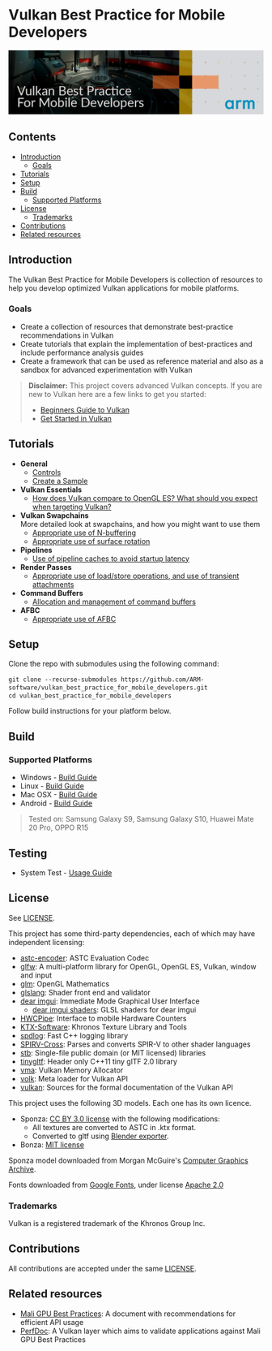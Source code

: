 <!--
- Copyright (c) 2019, Arm Limited and Contributors
-
- SPDX-License-Identifier: MIT
-
- Permission is hereby granted, free of charge,
- to any person obtaining a copy of this software and associated documentation files (the "Software"),
- to deal in the Software without restriction, including without limitation the rights to
- use, copy, modify, merge, publish, distribute, sublicense, and/or sell copies of the Software,
- and to permit persons to whom the Software is furnished to do so, subject to the following conditions:
-
- The above copyright notice and this permission notice shall be included in all copies or substantial portions of the Software.
-
- THE SOFTWARE IS PROVIDED "AS IS", WITHOUT WARRANTY OF ANY KIND, EXPRESS OR IMPLIED,
- INCLUDING BUT NOT LIMITED TO THE WARRANTIES OF MERCHANTABILITY,
- FITNESS FOR A PARTICULAR PURPOSE AND NONINFRINGEMENT.
- IN NO EVENT SHALL THE AUTHORS OR COPYRIGHT HOLDERS BE LIABLE FOR ANY CLAIM, DAMAGES OR OTHER LIABILITY,
- WHETHER IN AN ACTION OF CONTRACT, TORT OR OTHERWISE, ARISING FROM,
- OUT OF OR IN CONNECTION WITH THE SOFTWARE OR THE USE OR OTHER DEALINGS IN THE SOFTWARE.
-
-->

# Vulkan Best Practice for Mobile Developers <!-- omit in toc -->

![Vulkan Best Practice for Mobile Developers banner](banner.jpg)

## Contents <!-- omit in toc -->

- [Introduction](#introduction)
  - [Goals](#goals)
- [Tutorials](#tutorials)
- [Setup](#setup)
- [Build](#build)
  - [Supported Platforms](#supported-platforms)
- [License](#license)
  - [Trademarks](#trademarks)
- [Contributions](#contributions)
- [Related resources](#related-resources)

## Introduction

The Vulkan Best Practice for Mobile Developers is collection of resources to help you develop optimized Vulkan applications for mobile platforms.

### Goals
- Create a collection of resources that demonstrate best-practice recommendations in Vulkan
- Create tutorials that explain the implementation of best-practices and include performance analysis guides
- Create a framework that can be used as reference material and also as a sandbox for advanced experimentation with Vulkan

> **Disclaimer:** This project covers advanced Vulkan concepts. If you are new to Vulkan here are a few links to get you started:
> - [Beginners Guide to Vulkan](https://www.khronos.org/blog/beginners-guide-to-vulkan)
> - [Get Started in Vulkan](https://vulkan-tutorial.com/)

## Tutorials
- **General**
  - [Controls](./docs/controls.md)
  - [Create a Sample](./docs/create_sample.md)
- **Vulkan Essentials**  
  - [How does Vulkan compare to OpenGL ES? What should you expect when targeting Vulkan?](./samples/vulkan_basics.md)
- **Vulkan Swapchains**  
More detailed look at swapchains, and how you might want to use them
  - [Appropriate use of N-buffering](./samples/advanced/swapchain_images/swapchain_images_tutorial.md)
  - [Appropriate use of surface rotation](./samples/advanced/surface_rotation/surface_rotation_tutorial.md)
- **Pipelines**
  - [Use of pipeline caches to avoid startup latency](./samples/advanced/pipeline_cache/pipeline_cache_tutorial.md)
- **Render Passes**
  - [Appropriate use of load/store operations, and use of transient attachments](./samples/advanced/render_passes/render_passes_tutorial.md)
- **Command Buffers**
  - [Allocation and management of command buffers](./samples/advanced/command_buffer_usage/command_buffer_usage_tutorial.md)
- **AFBC**
  - [Appropriate use of AFBC](./samples/advanced/afbc/afbc_tutorial.md)

## Setup

Clone the repo with submodules using the following command:

```
git clone --recurse-submodules https://github.com/ARM-software/vulkan_best_practice_for_mobile_developers.git
cd vulkan_best_practice_for_mobile_developers
```

Follow build instructions for your platform below.

## Build

### Supported Platforms
- Windows - [Build Guide](./docs/build.md#windows "Windows Build Guide")
- Linux - [Build Guide](./docs/build.md#linux "Linux Build Guide")
- Mac OSX - [Build Guide](./docs/build.md#mac "Mac OSX Build Guide")
- Android - [Build Guide](./docs/build.md#android "Android Build Guide")

> Tested on: Samsung Galaxy S9, Samsung Galaxy S10, Huawei Mate 20 Pro, OPPO R15

## Testing

- System Test - [Usage Guide](docs/testing.md#system-test "System Test Guide")


## License

See [LICENSE](LICENSE).

This project has some third-party dependencies, each of which may have independent licensing:

- [astc-encoder](https://github.com/ARM-software/astc-encoder): ASTC Evaluation Codec
- [glfw](https://github.com/glfw/glfw): A multi-platform library for OpenGL, OpenGL ES, Vulkan, window and input
- [glm](https://github.com/g-truc/glm): OpenGL Mathematics
- [glslang](https://github.com/KhronosGroup/glslang): Shader front end and validator
- [dear imgui](https://github.com/ocornut/imgui): Immediate Mode Graphical User Interface
  - [dear imgui shaders](https://github.com/SaschaWillems/Vulkan/tree/master/data/shaders/imgui): GLSL shaders for dear imgui
- [HWCPipe](https://github.com/ARM-software/HWCPipe): Interface to mobile Hardware Counters
- [KTX-Software](https://github.com/KhronosGroup/KTX-Software): Khronos Texture Library and Tools
- [spdlog](https://github.com/gabime/spdlog): Fast C++ logging library
- [SPIRV-Cross](https://github.com/KhronosGroup/SPIRV-Cross): Parses and converts SPIR-V to other shader languages
- [stb](https://github.com/nothings/stb): Single-file public domain (or MIT licensed) libraries
- [tinygltf](https://github.com/syoyo/tinygltf): Header only C++11 tiny glTF 2.0 library
- [vma](https://github.com/GPUOpen-LibrariesAndSDKs/VulkanMemoryAllocator): Vulkan Memory Allocator
- [volk](https://github.com/zeux/volk): Meta loader for Vulkan API
- [vulkan](https://github.com/KhronosGroup/Vulkan-Docs): Sources for the formal documentation of the Vulkan API

This project uses the following 3D models. Each one has its own licence.

- Sponza: [CC BY 3.0 license](https://creativecommons.org/licenses/by/3.0/) with the following modifications:
   - All textures are converted to ASTC in .ktx format.
   - Converted to gltf using [Blender exporter](https://github.com/KhronosGroup/glTF-Blender-IO).
- Bonza: [MIT license](LICENSE)

Sponza model downloaded from Morgan McGuire's [Computer Graphics Archive](https://casual-effects.com/data).

Fonts downloaded from [Google Fonts](https://fonts.google.com), under license [Apache 2.0](http://www.apache.org/licenses/LICENSE-2.0)

### Trademarks

Vulkan is a registered trademark of the Khronos Group Inc.

## Contributions

All contributions are accepted under the same [LICENSE](LICENSE).

## Related resources

- [Mali GPU Best Practices](https://developer.arm.com/solutions/graphics/developer-guides/mali-gpu-best-practices): A document with recommendations for efficient API usage
- [PerfDoc](https://github.com/ARM-software/perfdoc): A Vulkan layer which aims to validate applications against Mali GPU Best Practices
